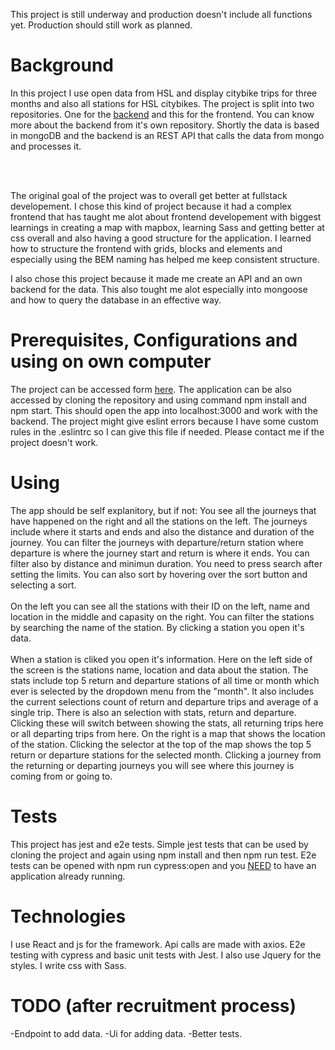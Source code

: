 This project is still underway and production doesn't include all functions yet. Production should still work as planned.

# Background
In this project I use open data from HSL and display citybike trips for three months and also all stations for HSL citybikes. The project is split into two repositories. One for the [backend](https://github.com/Iispar/solita-backend) and this for the frontend. You can know more about the backend from it's own repository. Shortly the data is based in mongoDB and the backend is an REST API that calls the data from mongo and processes it.

<br />
<br />

The original goal of the project was to overall get better at fullstack developement. I chose this kind of project because it had a complex frontend that has taught me alot about frontend developement with biggest learnings in creating a map with mapbox, learning Sass and getting better at css overall and also having a good structure for the application. I learned how to structure the frontend with grids, blocks and elements and especially using the BEM naming has helped me keep consistent structure. 

I also chose this project because it made me create an API and an own backend for the data. This also tought me alot especially into mongoose and how to query the database in an effective way.

# Prerequisites, Configurations and using on own computer
The project can be accessed form [here](https://bikes-frontend.vercel.app/).
The application can be also accessed by cloning the repository and using command npm install and npm start.
This should open the app into localhost:3000 and work with the backend. The project might give eslint errors because
I have some custom rules in the .eslintrc so I can give this file if needed. Please contact me if the project doesn't work.

# Using
The app should be self explanitory, but if not:
  You see all the journeys that have happened on the right and all the stations on the left. The journeys include where it starts and ends and also
  the distance and duration of the journey. You can filter the journeys
  with departure/return station where departure is where the journey start and return is where it ends. You can filter also
  by distance and minimun duration. You need to press search after setting the limits. You can also sort by hovering over the sort button and selecting a     sort. 
  <br />
  <br />
  On the left you can see all the stations with their ID on the left, name and location in the middle and capasity on the right. You can filter the
  stations by searching the name of the station. By clicking a station you open it's data.
  <br />
  <br />
  When a station is cliked you open it's information. Here on the left side of the screen is the stations name, location and data about the station. The stats include top 5 return and departure stations of all time or month which ever is selected by the dropdown menu from the "month". It also includes the current selections count of return and departure trips and average of a single trip. There is also an selection with stats, return and departure. Clicking these will switch between showing the stats, all returning trips here or all departing trips from here. On the right is a map that shows the location of the station. Clicking the selector at the top of the map shows the top 5 return or departure stations for the selected month. Clicking a journey from the returning or departing journeys you will see where this journey is coming from or going to.
# Tests
This project has jest and e2e tests. Simple jest tests that can be used by cloning the project and again using npm install
and then npm run test. E2e tests can be opened with npm run cypress:open and you <ins>NEED</ins> to have an application already running.
# Technologies 
I use React and js for the framework. Api calls are made with axios. E2e testing with cypress and basic unit tests with Jest.
I also use Jquery for the styles. I write css with Sass.

# TODO (after recruitment process)
-Endpoint to add data.
-Ui for adding data.
-Better tests.
